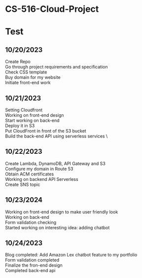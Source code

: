 # CS-516-Cloud-Project
# Test


## 10/20/2023
Create Repo \
Go through project requirements and specification \
Check CSS template \
Buy domain for my website \
Initiate front-end work



## 10/21/2023
Setting Cloudfront \
Working on front-end design \
Start working on back-end \
Deploy it in S3 \
Put CloudFront in front of the S3 bucket \
Build the back-end API using serverless services \


## 10/22/2023
Create Lambda, DynamoDB, API Gateway and S3 \
Configure my domain in Route 53 \
Obtain ACM certificates \
Working on backend API Serverless \
Create SNS topic


## 10/23/2024
Working on front-end design to make user friendly look \
Working on back-end \
Form validation checking \
Started working on interesting idea: adding chatbot


## 10/24/2023
Blog completed: Add Amazon Lex chatbot feature to my portfolio \
Form validation completed \
Finalize the fron-end design \
Completed back-end api
